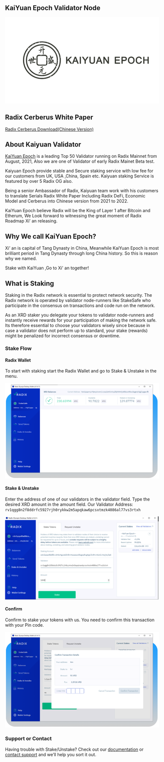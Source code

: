 ## KaiYuan Epoch Validator Node

![logo](images/kuaiyuan_epoch.jpg)

## Radix Cerberus White Paper
[Radix Cerberus Download(Chinese Version)](https://raw.githubusercontent.com/goxrd/goxrd.github.io/main/doc/Radix%20Cerberus%E5%85%B1%E8%AF%86%E5%8D%8F%E8%AE%AE%E7%99%BD%E7%9A%AE%E4%B9%A6%E4%B8%AD%E6%96%87%E7%89%88%2020220905.pdf)

## About Kaiyuan Validator
[KaiYuan Epoch](https://explorer.radixdlt.com/#/validators/rv1qgg8n2f8ddrfc5927rjh0rykkw2m5apqkaw6pcsxtmzk4086al77vs3rtxh) is a leading Top 50 Validator running on Radix Mainnet from August, 2021, Also we are one of Validator of early Radix Mainet Beta test.

Kaiyuan Epoch provide  stable and Secure staking service with low fee for our customers from UK, USA ,China, Spain etc. Kaiyuan staking Service is featured by over 5 Radix OG also.

Being a senior Ambassador of Radix, Kaiyuan team work with his customers to translate Serials Radix White Paper Including Radix DeFi, Economic Model and Cerberus into Chinese version from 2021 to 2022.

KaiYuan Epoch believe Radix will be the King of Layer 1 after Bitcoin and Etherum, We Look forward to witnessing the great moment of Radix Roadmap Xi’ an releasing.

## Why We call KaiYuan Epoch?

Xi’ an is capital of Tang Dynasty in China, Meanwhile KaiYuan Epoch is most brilliant period in Tang Dynasty through long China history. So this is reason why we named.

Stake with KaiYuan ,Go to Xi' an together!
    
    
## What is Staking
Staking in the Radix network is essential to protect network security. The Radix network is operated by validator node-runners like StakeSafe who participate in the consensus on transactions and code run on the network.


As an XRD staker you delegate your tokens to validator node-runners and instantly receive rewards for your participation of making the network safe. Its therefore essential to choose your validators wisely since because in case a validator does not perform up to standard, your stake (rewards) might be penalized for incorrect consensus or downtime.

### Stake Flow

#### Radix Wallet
To start with staking start the Radix Wallet and go to Stake & Unstake in the menu.

![start staking](images/radix_wallet.png)


#### Stake & Unstake
Enter the address of one of our validators in the validator field. Type the desired XRD amount in the amount field. Our Validator Address: `rv1qgg8n2f8ddrfc5927rjh0rykkw2m5apqkaw6pcsxtmzk4086al77vs3rtxh`

![Stake/unstake](images/stake_unstake.png)


#### Confirm
Confirm to stake your tokens with us. You need to confirm this transaction with your Pin code.

![Confirm](images/confirm.png)





### Support or Contact

Having trouble with Stake/Unstake? Check out our [documentation](https://www.radixdlt.com/post/radix-staking-and-incentive-rewards-guide) or [contact support](https://twitter.com/Kaiyuanepoch) and we’ll help you sort it out.


